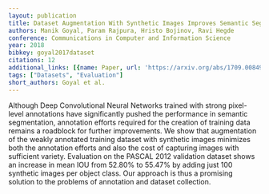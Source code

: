 ```yaml
---
layout: publication
title: Dataset Augmentation With Synthetic Images Improves Semantic Segmentation
authors: Manik Goyal, Param Rajpura, Hristo Bojinov, Ravi Hegde
conference: Communications in Computer and Information Science
year: 2018
bibkey: goyal2017dataset
citations: 12
additional_links: [{name: Paper, url: 'https://arxiv.org/abs/1709.00849'}]
tags: ["Datasets", "Evaluation"]
short_authors: Goyal et al.
---
```

Although Deep Convolutional Neural Networks trained with strong pixel-level
annotations have significantly pushed the performance in semantic segmentation,
annotation efforts required for the creation of training data remains a
roadblock for further improvements. We show that augmentation of the weakly
annotated training dataset with synthetic images minimizes both the annotation
efforts and also the cost of capturing images with sufficient variety.
Evaluation on the PASCAL 2012 validation dataset shows an increase in mean IOU
from 52.80% to 55.47% by adding just 100 synthetic images per object class. Our
approach is thus a promising solution to the problems of annotation and dataset
collection.